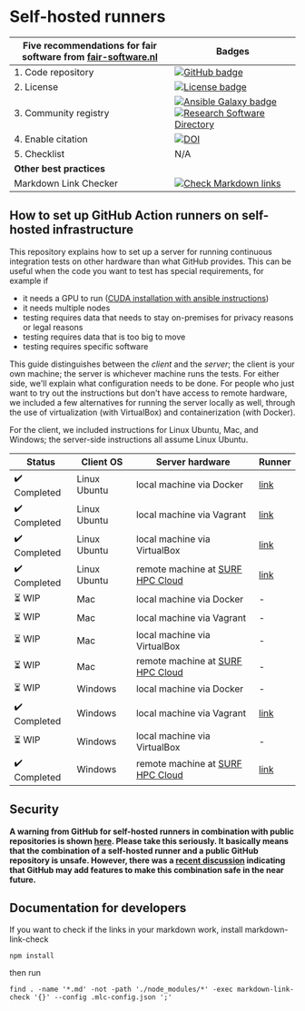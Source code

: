 # Self-hosted runners

| Five recommendations for fair software from [fair-software.nl](https://fair-software.nl) | Badges |
| --- | --- |
| 1. Code repository | [![GitHub badge](https://img.shields.io/badge/github-repo-000.svg?logo=github&labelColor=gray&color=blue)](https://github.com/ci-for-science/self-hosted-runners/) |
| 2. License | [![License badge](https://img.shields.io/github/license/ci-for-science/self-hosted-runners)](https://github.com/ci-for-science/self-hosted-runners/) |
| 3. Community registry | [![Ansible Galaxy badge](https://img.shields.io/badge/galaxy-fixme.fixme-660198.svg)](https://galaxy.ansible.com/fixme/fixme) [![Research Software Directory](https://img.shields.io/badge/rsd-self--hosted--runners-00a3e3.svg)](https://www.research-software.nl/software/self-hosted-runners) |
| 4. Enable citation | [![DOI](https://zenodo.org/badge/DOI/10.5281/zenodo.3904265.svg)](https://doi.org/10.5281/zenodo.3904265) |
| 5. Checklist | N/A |
| **Other best practices** | |
| Markdown Link Checker| [![Check Markdown links](https://github.com/ci-for-research/self-hosted-runners/workflows/Check%20Markdown%20links/badge.svg)](https://github.com/ci-for-research/self-hosted-runners/actions?query=workflow%3A%22Check+Markdown+links%22) |

## How to set up GitHub Action runners on self-hosted infrastructure

This repository explains how to set up a server for running continuous integration tests on other hardware than what
GitHub provides. This can be useful when the code you want to test has special requirements, for example if

- it needs a GPU to run ([CUDA installation with ansible instructions](/install-cuda/README.md))
- it needs multiple nodes
- testing requires data that needs to stay on-premises for privacy reasons or legal reasons
- testing requires data that is too big to move
- testing requires specific software

This guide distinguishes between the _client_ and the _server_; the client is your own machine; the server is whichever
machine runs the tests. For either side, we'll explain what configuration needs to be done. For people who just want to
try out the instructions but don't have access to remote hardware, we included a few alternatives for running the server
locally as well, through the use of virtualization (with VirtualBox) and containerization (with Docker).

For the client, we included instructions for Linux Ubuntu, Mac, and Windows; the server-side instructions all assume
Linux Ubuntu.

| Status | Client OS | Server hardware | Runner |
| --- | --- | --- | --- |
| :heavy_check_mark: Completed | Linux Ubuntu | local machine via Docker           | [link](/ubuntu-docker/README.md)          |
| :heavy_check_mark: Completed | Linux Ubuntu | local machine via Vagrant          | [link](/ubuntu-vagrant/README.md)         |
| :heavy_check_mark: Completed | Linux Ubuntu | local machine via VirtualBox       | [link](/ubuntu-virtualbox/README.md)      |
| :heavy_check_mark: Completed | Linux Ubuntu | remote machine at [SURF HPC Cloud] | [link](/ubuntu-surf-hpc-cloud/README.md)  |
| :hourglass_flowing_sand: WIP | Mac          | local machine via Docker           | -                                         |
| :hourglass_flowing_sand: WIP | Mac          | local machine via Vagrant          | -                                         |
| :hourglass_flowing_sand: WIP | Mac          | local machine via VirtualBox       | -                                         |
| :hourglass_flowing_sand: WIP | Mac          | remote machine at [SURF HPC Cloud] | -                                         |
| :hourglass_flowing_sand: WIP | Windows      | local machine via Docker           | -                                         |
| :heavy_check_mark: Completed | Windows      | local machine via Vagrant          | [link](windows-vagrant/README.md)         |
| :hourglass_flowing_sand: WIP | Windows      | local machine via VirtualBox       | -                                         |
| :heavy_check_mark: Completed | Windows      | remote machine at [SURF HPC Cloud] | [link](/windows-surf-hpc-cloud/README.md) |

## Security

**A warning from GitHub for self-hosted runners in combination with public repositories is shown
[here](https://help.github.com/en/actions/hosting-your-own-runners/about-self-hosted-runners#self-hosted-runner-security-with-public-repositories).
Please take this seriously. It basically means that the combination of a self-hosted runner and a public GitHub
repository is unsafe. However, there was a [recent discussion](https://github.com/actions/runner/issues/494) indicating
that GitHub may add features to make this combination safe in the near future.**

[SURF HPC Cloud]: https://userinfo.surfsara.nl/systems/hpc-cloud

## Documentation for developers


If you want to check if the links in your markdown work, install markdown-link-check

```shell
npm install
```

then run

```shell
find . -name '*.md' -not -path './node_modules/*' -exec markdown-link-check '{}' --config .mlc-config.json ';'
```
